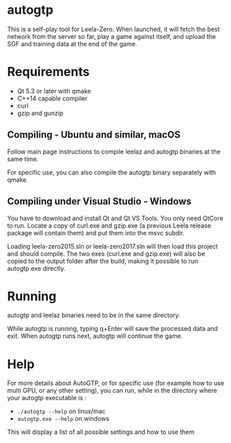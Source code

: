 # autogtp

This is a self-play tool for Leela-Zero. When launched, it will fetch the
best network from the server so far, play a game against itself, and upload
the SGF and training data at the end of the game.

# Requirements

* Qt 5.3 or later with qmake
* C++14 capable compiler
* curl
* gzip and gunzip

## Compiling - Ubuntu and similar, macOS

Follow main page instructions to compile leelaz and autogtp binaries at the same time.

For specific use, you can also compile the autogtp binary separately with qmake.

## Compiling under Visual Studio - Windows

You have to download and install Qt and Qt VS Tools. You only need QtCore to
run. Locate a copy of curl.exe and gzip.exe (a previous Leela release package
will contain them) and put them into the msvc subdir.

Loading leela-zero2015.sln or leela-zero2017.sln will then load this project
and should compile. The two exes (curl.exe and gzip.exe) will also be copied to
the output folder after the build, making it possible to run autogtp.exe
directly.

# Running

autogtp and leelaz binaries need to be in the same directory.

While autogtp is running, typing q+Enter will save the processed data and exit. 
When autogtp runs next, autogtp will continue the game.

# Help 

For more details about AutoGTP, or for specific use (for example how to use multi GPU, 
or any other setting), you can run, while in the directory where your autogtp executable is :
- `./autogtp --help` on linux/mac
- `autogtp.exe --help` on windows

This will display a list of all possible settings and how to use them
